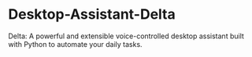 # Desktop-Assistant-Delta
Delta: A powerful and extensible voice-controlled desktop assistant built with Python to automate your daily tasks.
